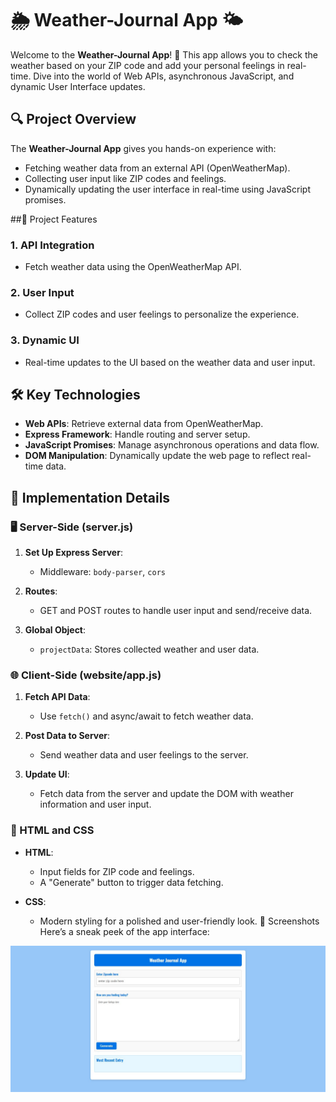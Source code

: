 # 🌦️ Weather-Journal App 🌤️

Welcome to the **Weather-Journal App**! 🚀 This app allows you to check the weather based on your ZIP code and add your personal feelings in real-time. Dive into the world of Web APIs, asynchronous JavaScript, and dynamic User Interface updates.

## 🔍 Project Overview

The **Weather-Journal App** gives you hands-on experience with:

- Fetching weather data from an external API (OpenWeatherMap).
- Collecting user input like ZIP codes and feelings.
- Dynamically updating the user interface in real-time using JavaScript promises.

##🚀 Project Features

### 1. **API Integration** 
- Fetch weather data using the OpenWeatherMap API.

### 2. **User Input**
- Collect ZIP codes and user feelings to personalize the experience.

### 3. **Dynamic UI**
- Real-time updates to the UI based on the weather data and user input.

## 🛠️ Key Technologies

- **Web APIs**: Retrieve external data from OpenWeatherMap.
- **Express Framework**: Handle routing and server setup.
- **JavaScript Promises**: Manage asynchronous operations and data flow.
- **DOM Manipulation**: Dynamically update the web page to reflect real-time data.

## 🔧 Implementation Details

### 🖥️ Server-Side (server.js)

1. **Set Up Express Server**:
   - Middleware: `body-parser`, `cors`
   
2. **Routes**:
   - GET and POST routes to handle user input and send/receive data.
   
3. **Global Object**:
   - `projectData`: Stores collected weather and user data.

### 🌐 Client-Side (website/app.js)

1. **Fetch API Data**:
   - Use `fetch()` and async/await to fetch weather data.
   
2. **Post Data to Server**:
   - Send weather data and user feelings to the server.

3. **Update UI**:
   - Fetch data from the server and update the DOM with weather information and user input.

### 📄 HTML and CSS

- **HTML**:
   - Input fields for ZIP code and feelings.
   - A "Generate" button to trigger data fetching.
   
- **CSS**:
   - Modern styling for a polished and user-friendly look.
📸 Screenshots
Here’s a sneak peek of the app interface:

![Weather-Journal App Interface](homepage.jpg)



